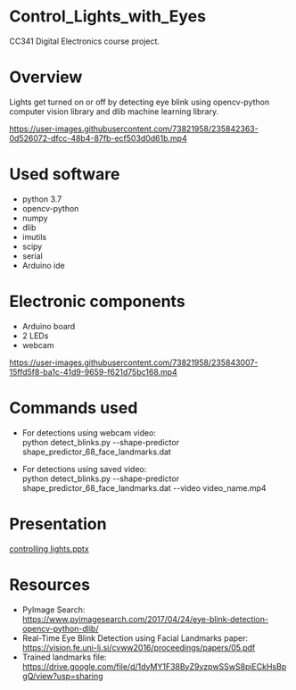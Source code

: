 # Control_Lights_with_Eyes
CC341 Digital Electronics course project.

# Overview
Lights get turned on or off by detecting eye blink using opencv-python computer vision library and dlib machine learning library. 





https://user-images.githubusercontent.com/73821958/235842363-0d526072-dfcc-48b4-87fb-ecf503d0d61b.mp4

# Used software
- python 3.7  <br />
- opencv-python <br />
- numpy  <br />
- dlib  <br />
- imutils  <br />
- scipy  <br />
- serial  <br />
- Arduino ide  

# Electronic components
- Arduino board <br />
- 2 LEDs <br />
- webcam


https://user-images.githubusercontent.com/73821958/235843007-15ffd5f8-ba1c-41d9-9659-f621d75bc168.mp4

# Commands used 
- For detections using webcam video: <br />
python detect_blinks.py --shape-predictor shape_predictor_68_face_landmarks.dat

- For detections using saved video: <br />
python detect_blinks.py --shape-predictor shape_predictor_68_face_landmarks.dat --video video_name.mp4 

# Presentation
[controlling lights.pptx](https://github.com/dinaashraf20003/Control_Light_with_Eyes/files/11413545/controlling.lights.pptx)

# Resources
- PyImage Search: <br />
https://www.pyimagesearch.com/2017/04/24/eye-blink-detection-opencv-python-dlib/ <br />
- Real-Time Eye Blink Detection using Facial Landmarks paper: <br />
https://vision.fe.uni-lj.si/cvww2016/proceedings/papers/05.pdf <br />
- Trained landmarks file: <br />
https://drive.google.com/file/d/1dyMY1F38ByZ9yzpwSSwS8piECkHsBpgQ/view?usp=sharing <br />

